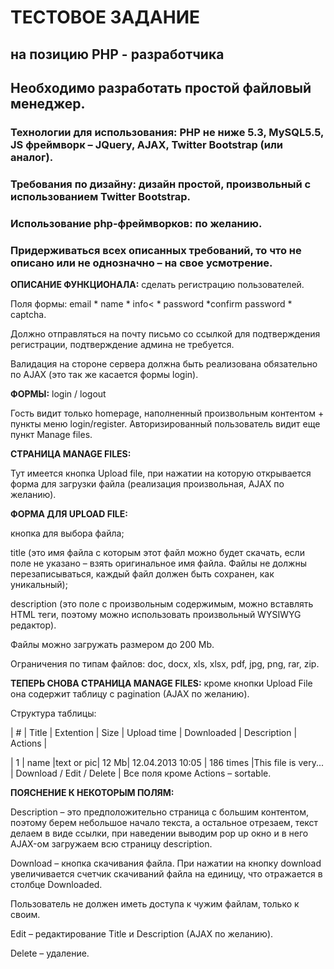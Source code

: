 # ТЕСТОВОЕ ЗАДАНИЕ

## на позицию PHP - разработчика

## Необходимо разработать простой файловый менеджер.

### Технологии для использования: PHP не ниже 5.3, MySQL5.5, JS фреймворк – JQuery, AJAX, Twitter Bootstrap (или аналог).

### Требования по дизайну: дизайн простой, произвольный с использованием Twitter Bootstrap.

### Использование php-фреймворков: по желанию.

### Придерживаться всех описанных требований, то что не описано или не однозначно – на свое усмотрение.

**ОПИСАНИЕ ФУНКЦИОНАЛА:** cделать регистрацию пользователей.

Поля формы: email * name * info< * password *confirm password * captcha.

Должно отправляться на почту письмо со ссылкой для подтверждения регистрации, подтверждение админа не требуется.

Валидация на стороне сервера должна быть реализована обязательно по AJAX (это так же касается формы login).

**ФОРМЫ:** login / logout

Гость видит только homepage, наполненный произвольным контентом + пункты меню login/register. Авторизированный пользователь видит еще пункт Manage files.

**СТРАНИЦА MANAGE FILES:**

Тут имеется кнопка Upload file, при нажатии на которую открывается форма для загрузки файла (реализация произвольная, AJAX по желанию).

**ФОРМА ДЛЯ UPLOAD FILE:**

кнопка для выбора файла;

title (это имя файла с которым этот файл можно будет скачать, если поле не указано – взять оригинальное имя файла. Файлы не должны перезаписываться, каждый файл должен быть сохранен, как уникальный);

description (это поле с произвольным содержимым, можно вставлять HTML теги, поэтому можно использовать произвольный WYSIWYG редактор).

Файлы можно загружать размером до 200 Mb.

Ограничения по типам файлов: doc, docx, xls, xlsx, pdf, jpg, png, rar, zip.

**ТЕПЕРЬ СНОВА СТРАНИЦА MANAGE FILES:** кроме кнопки Upload File она содержит таблицу с pagination (AJAX по желанию).
		

Структура таблицы:

| # | Title | Extention | Size | Upload time | Downloaded | Description | Actions |

| 1 | name |text or pic| 12 Mb| 12.04.2013 10:05 | 186 times |This file is very... | Download / Edit / Delete | Все поля кроме Actions – sortable.

**ПОЯСНЕНИЕ К НЕКОТОРЫМ ПОЛЯМ:**

Description – это предположительно страница с большим контентом, поэтому берем небольшое начало текста, а остальное отрезаем, текст делаем в виде ссылки, при наведении выводим pop up окно и в него AJAX-ом загружаем всю страницу description.
		

Download – кнопка скачивания файла. При нажатии на кнопку download увеличивается счетчик скачиваний файла на единицу, что отражается в столбце Downloaded.
		

Пользователь не должен иметь доступа к чужим файлам, только к своим.

Edit – редактирование Title и Description (AJAX по желанию).
		

Delete – удаление.
		
